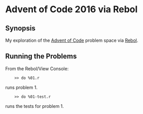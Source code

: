 Advent of Code 2016 via Rebol
=============================

Synopsis
--------

My exploration of the [Advent of Code][1] problem space via [Rebol][2].

Running the Problems
--------------------

From the Rebol/View Console:

```
    >> do %01.r
```

runs problem 1.

```
    >> do %01-test.r
```

runs the tests for problem 1.

[1]: http://adventofcode.com/2016
[2]: https://en.wikipedia.org/wiki/Rebol
